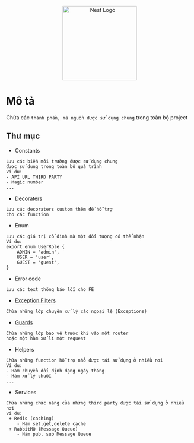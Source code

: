 
<p align="center">
  <a href="http://nestjs.com/" target="blank"><img src="https://nestjs.com/img/logo-small.svg" width="200" alt="Nest Logo" /></a>
</p>



# Mô tả

Chứa các `thành phần, mã nguồn được sử dụng chung` trong toàn bộ project

## Thư mục

- Constants
```base
Lưu các biến môi trường được sử dụng chung 
được sử dụng trong toàn bộ quá trình
Ví dụ: 
- API URL THIRD PARTY
- Magic number
...
```
- [Decoraters](https://docs.nestjs.com/custom-decorators)
```base
Lưu các decoraters custom thêm để hỗ trợ 
cho các function
```
- Enum
```base
Lưu các giá trị cố định mà một đối tượng có thể nhận
Ví dụ:
export enum UserRole {
    ADMIN = 'admin',
    USER = 'user',
    GUEST = 'guest',
}
```
- Error code
```base
Lưu các text thông báo lỗi cho FE
```


- [Exception Filters](https://docs.nestjs.com/websockets/exception-filters)
```base
Chứa những lớp chuyên xử lý các ngoại lệ (Exceptions)
```

- [Guards](https://docs.nestjs.com/guards)
```base
Chứa những lớp bảo vệ trước khi vào một router 
hoặc một hàm xử lí một request
```


- Helpers
```base
Chứa những function hỗ trợ nhỏ được tái sử dụng ở nhiều nơi
Ví dụ:
- Hàm chuyển đổi định dạng ngày tháng
- Hàm xử lý chuỗi
...
```


- Services
```base
Chứa những chức năng của những third party được tái sử dụng ở nhiều nơi
Ví dụ: 
 + Redis (caching)
    - Hàm set,get,delete cache
 + RabbitMQ (Message Queue)
    - Hàm pub, sub Message Queue
```



